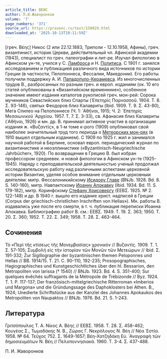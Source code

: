 ```yaml
---
article_title: ВЕИС
author: П.И.Жаворонков
volume: '7'
page_numbers: '371'
source_url: https://pravenc.ru/text/150029.html
downloaded_at: '2025-10-13T10:11:59Z'
---
```


[греч. Βέης] Никос (2 или 22.12.1883, Триполи - 12.10.1958, Афины), греч. византинист, историк Церкви, действительный чл. Афинской академии (1943), специалист по греч. палеографии и лит-ре. Изучал филологию в Афинском ун-те, учился у С. [Ламброса](https://pravenc.ru/text/Ламброса.html) и Н. [Политиса](https://pravenc.ru/text/Политиса.html). С 1901 г. занялся исследованием и публикацией различного вида источников по истории Греции (в частности, Пелопоннеса, Фессалии, Македонии). Его работы получили поддержку А. И. [Пападопуло-Керамевса](https://pravenc.ru/text/Пападопуло-Керамевса.html). Из многочисленных трудов В., разбросанных по разным греч. и европ. изданиям (ок. 10 его статей опубликованы в «Византийском временнике»), особенное значение имеют издания каталогов рукописей греч. мон-рей: Сорока мучеников Севастийских близ Спарты (᾿Επετηρὶς Παρνασσοῦ. 1904. Τ. 8. Σ. 93-146), святых Феодоров близ Калавриты (Ibid. 1909. Τ. 9. Σ. 43-80), Мега Спилео на Пелопоннесе (Ч. 1: ᾿Αθῆναι, 1915; Ч. 2: ᾿Επετηρὶς Μεσαιωνικοῦ ᾿Αρχείου. 1957. Τ. 7. Σ. 3-33), св. Афанасия близ Калавриты (᾿Αθῆναι, 1926) и мн. др. В. принимал активное участие в организации издания ж. «Βυζαντίς», в 1-м томе к-рого (1909) опубликовал свой наиболее значительный труд того периода о [Метеорских мон-рях](<https://pravenc.ru/text/Метеорских мон-рях.html>) (в 1910 вышел отдельным изданием). С 1909 по 1925 г. жил и занимался научной работой в Берлине, основал европ. периодический журнал по византинистике и неоэллинистике («Byzantinisch-Neugriechische Jahrbücher», 1920). По возвращении в Грецию В. был избран профессором средневек. и новой филологии в Афинском ун-те (1925-1945). Наряду с преподавательской деятельностью ученый продолжал исследовательскую работу над различными аспектами церковной истории Византии, уделяя особое внимание отдельным церковным деятелям: митр. Фессалоникийскому [Исидору Главе](<https://pravenc.ru/text/Исидору Главе.html>) (BNJb. 1928. Bd. 8. S. 140-160), митр. Навпактскому [Иоанну Апокавку](<https://pravenc.ru/text/Иоанну Апокавку.html>) (Ibid. 1934. Bd. 11. S. 179-182), митр. Коринфскому [Стефану Хрисовергу](<https://pravenc.ru/text/Стефану Хрисовергу.html>) (ΕΕΒΣ. 1925. № 2. 122-148) и др. В 1940 г. вышло его издание христ. надписей в Греции (Corpus der griechisch-christlichen Inschriften von Hellas»). Мн. работы В. издавались уже после его смерти, в т. ч. публикация переписки Иоанна Апокавка. Библиографию работ В. см.: ΕΕΒΣ. 1949. T. 19. Σ. 363; 1950. T. 20. Σ. 360; 1952. T. 22. Σ. 349; 1958. T. 28. Σ. 463-464.

## Сочинения

Τὸ «Περὶ τῆς κτίσεως τῆς Μονεμβασίας» χρονικόν // Βυζαντίς. 1909. Τ. 1. Σ. 57-105; Συμβολὴ εἰς τὴν ἱστορίαν τῶν Μονῶν τῶν Μετεώρων // Ibid. Σ. 191-332; Zur Sigillographie der byzantinischen themen Peloponnes und Hellas // BB. 1914/15. Т. 21. С. 90-110, 192-235; Prosopographisches, Hagiographisches und Kunstgeschichtliches über den hl. Bessarion, den Metropoliten von larissa († 1540) // BNJb. 1923. Bd. 4. S. 351-400; Sur quelques évêchés suffragants de la Métropole de Trébizonde // Byz. 1924. T. 1. P. 117-137; Der französisch-mittelgriechische Ritterroman «Imberios und Margona» und die Gründungssage des Daphoklosters bei Athen. B., 1924; Unedierte Schriftstücke aus der Kanzlei des Johannes Apokaukos des Metropoliten von Naupaktos // BNJb. 1976. Bd. 21. S. 1-243.

## Литература

Γριτσόπουλος Τ. Α. Νίκος Α. Βέης // ΕΕΒΣ. 1958. Τ. 28. Σ. 458-462; Κουγέας Σ., Τωμαδάκης Ν. Β., Ζώρας Γ. Νεκρόλογος Ν. Βέη // Νέα ῾Εστία. 1958. № 64. Τεῦχος 752. Σ. 1649-1657; Βέη-Χατζηδάκη Εὐ. ᾿Αναγραφὴ τῶν δημοσιευμάτων Ν. Βέη // Πελοποννησιακά. 1960. Τ. 3-4. Σ. 437-488.

П.   И.   Жаворонков

